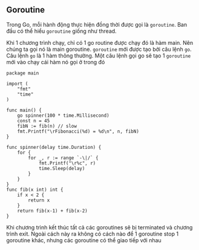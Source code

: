 ## Goroutine
Trong Go, mỗi hành động thực hiện đồng thời được gọi là `goroutine`. Ban đầu có thể hiểu `goroutine` giống như thread.

Khi 1 chương trình chạy, chỉ có 1 go routine được chạy đó là hàm main. Nên chúng ta gọi nó là main goroutine. `goroutine` mới được tạo bởi câu lệnh `go`. Câu lệnh `go` là 1 hàm thông thường. Một câu lệnh gọi go sẽ tạo 1 `goroutine` mới vào chạy cái hàm nó gọi ở trong đó

```
package main

import (
	"fmt"
	"time"
)

func main() {
	go spinner(100 * time.Millisecond)
	const n = 45
	fibN := fib(n) // slow
	fmt.Printf("\rFibonacci(%d) = %d\n", n, fibN)
}

func spinner(delay time.Duration) {
	for {
		for _, r := range `-\|/` {
			fmt.Printf("\r%c", r)
			time.Sleep(delay)
		}
	}
}
func fib(x int) int {
	if x < 2 {
		return x
	}
	return fib(x-1) + fib(x-2)
}
```
Khi chương trình kết thúc tất cả các goroutines sẽ bị terminated và chương trình exit. Ngoài cách này ra không có cách nào để 1 goroutine stop 1 goroutine khác, nhưng các goroutine có thể giao tiếp với nhau